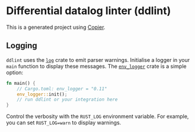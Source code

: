 # Differential datalog linter (ddlint)

This is a generated project using [Copier](https://copier.readthedocs.io/).

## Logging

`ddlint` uses the [`log`](https://docs.rs/log/) crate to emit parser warnings.
Initialise a logger in your `main` function to display these messages. The
[`env_logger`](https://docs.rs/env_logger/) crate is a simple option:

```rust
fn main() {
    // Cargo.toml: env_logger = "0.11"
    env_logger::init();
    // run ddlint or your integration here
}
```

Control the verbosity with the `RUST_LOG` environment variable. For example,
you can set `RUST_LOG=warn` to display warnings.
